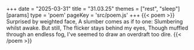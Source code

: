 +++
date = "2025-03-31"
title = "31.03.25"
themes = ["rest", "sleep"]
[params]
  type = 'poem'
  pageKey = 'src/poem.js'
+++
{{< poem >}}
Surprised by weighted face,
A slumber comes as if to one:
Slumbering whilst awake. But still,
The flicker stays behind my eyes,
Though muffled through an endless fog,
I've seemed to draw an overdraft too dire.
{{< /poem >}}